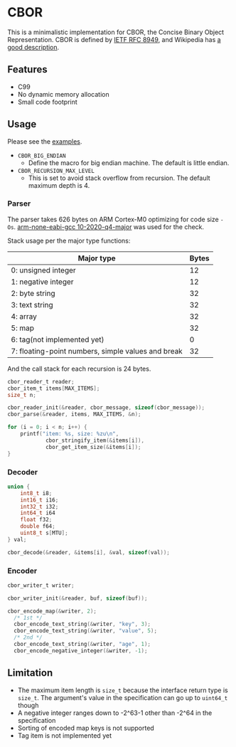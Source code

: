 # CBOR
This is a minimalistic implementation for CBOR, the Concise Binary Object
Representation. CBOR is defined by
[IETF RFC 8949](https://datatracker.ietf.org/doc/html/rfc8949), and
Wikipedia has [a good description](https://en.wikipedia.org/wiki/CBOR).

## Features

* C99
* No dynamic memory allocation
* Small code footprint

## Usage
Please see the [examples](examples).

* `CBOR_BIG_ENDIAN`
  - Define the macro for big endian machine. The default is little endian.
* `CBOR_RECURSION_MAX_LEVEL`
  - This is set to avoid stack overflow from recursion. The default maximum
    depth is 4.

### Parser

The parser takes 626 bytes on ARM Cortex-M0 optimizing for code size `-Os`.
[arm-none-eabi-gcc
10-2020-q4-major](https://developer.arm.com/-/media/Files/downloads/gnu-rm/10-2020q4/gcc-arm-none-eabi-10-2020-q4-major-src.tar.bz2?revision=8f69a18b-dbe3-45ec-b896-3ba56844938d&hash=946C702B1C99A84CD0C441357D578E80B2A56EF9)
was used for the check.

Stack usage per the major type functions:

| Major type                                         | Bytes |
| -------------------------------------------------- | ----- |
| 0: unsigned integer                                | 12    |
| 1: negative integer                                | 12    |
| 2: byte string                                     | 32    |
| 3: text string                                     | 32    |
| 4: array                                           | 32    |
| 5: map                                             | 32    |
| 6: tag(not implemented yet)                        | 0     |
| 7: floating-point numbers, simple values and break | 32    |

And the call stack for each recursion is 24 bytes.

```c
cbor_reader_t reader;
cbor_item_t items[MAX_ITEMS];
size_t n;

cbor_reader_init(&reader, cbor_message, sizeof(cbor_message));
cbor_parse(&reader, items, MAX_ITEMS, &n);

for (i = 0; i < n; i++) {
	printf("item: %s, size: %zu\n",
			cbor_stringify_item(&items[i]),
			cbor_get_item_size(&items[i]);
}
```

### Decoder

```c
union {
	int8_t i8;
	int16_t i16;
	int32_t i32;
	int64_t i64
	float f32;
	double f64;
	uint8_t s[MTU];
} val;

cbor_decode(&reader, &items[i], &val, sizeof(val));
```

### Encoder

```c
cbor_writer_t writer;

cbor_writer_init(&reader, buf, sizeof(buf));

cbor_encode_map(&writer, 2);
  /* 1st */
  cbor_encode_text_string(&writer, "key", 3);
  cbor_encode_text_string(&writer, "value", 5);
  /* 2nd */
  cbor_encode_text_string(&writer, "age", 1);
  cbor_encode_negative_integer(&writer, -1);
```

## Limitation

* The maximum item length is `size_t` because the interface return type is `size_t`. The argument's value in the specification can go up to `uint64_t` though
* A negative integer ranges down to -2^63-1 other than -2^64 in the specification
* Sorting of encoded map keys is not supported
* Tag item is not implemented yet
